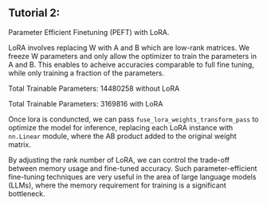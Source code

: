 ## Tutorial 2:


Parameter Efficient Finetuning (PEFT) with LoRA.

LoRA involves replacing W with A and B which are low-rank matrices. We freeze W parameters and only allow the optimizer to train the parameters in A and B. This enables to acheive accuracies comparable to full fine tuning, while only training a fraction of the parameters. 

Total Trainable Parameters: 14480258 without LoRA

Total Trainable Parameters: 3169816 with LoRA

Once lora is conduncted, we can pass `fuse_lora_weights_transform_pass` to optimize the model for inference, replacing each LoRA instance with `nn.Linear` module, where the AB product added to the original weight matrix. 

By adjusting the rank number of LoRA, we can control the trade-off between memory usage and fine-tuned accuracy. Such parameter-efficient fine-tuning techniques are very useful in the area of large language models (LLMs), where the memory requirement for training is a significant bottleneck.
